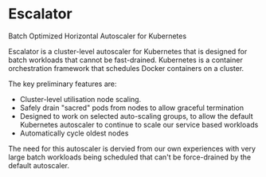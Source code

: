 # Escalator
Batch Optimized Horizontal Autoscaler for Kubernetes

Escalator is a cluster-level autoscaler for Kubernetes that is designed for batch workloads that cannot be fast-drained. Kubernetes is a container orchestration framework that schedules Docker containers on a cluster.

The key preliminary features are:

- Cluster-level utilisation node scaling.
- Safely drain "sacred" pods from nodes to allow graceful termination
- Designed to work on selected auto-scaling groups, to allow the default Kubernetes autoscaler to continue to scale our service based workloads
- Automatically cycle oldest nodes

The need for this autoscaler is dervied from our own experiences with very large batch workloads being scheduled that can't be force-drained by the default autoscaler.

